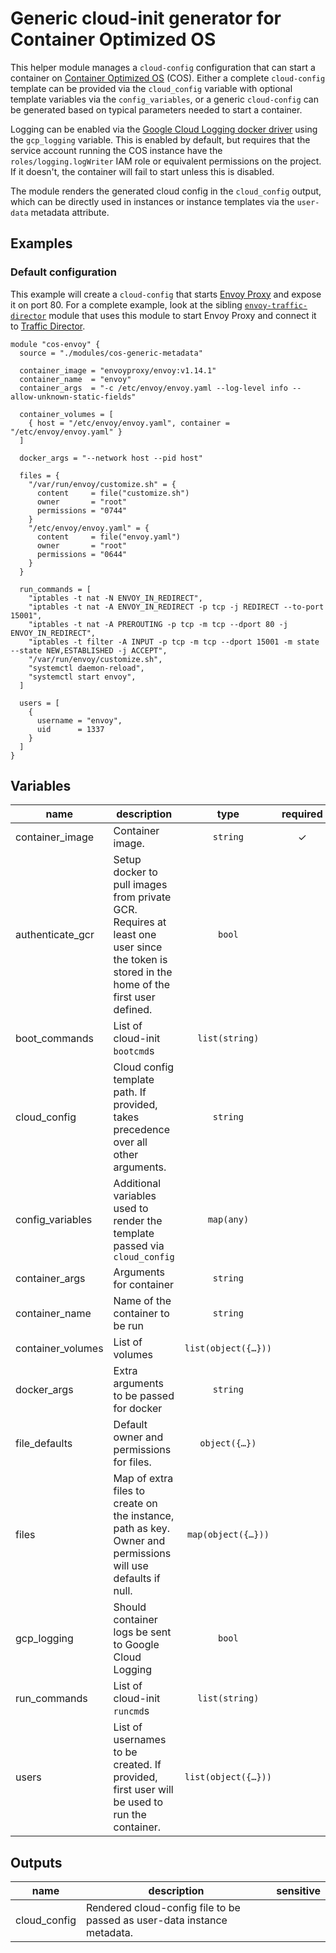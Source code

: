 # Generic cloud-init generator for Container Optimized OS

This helper module manages a `cloud-config` configuration that can start a container on [Container Optimized OS](https://cloud.google.com/container-optimized-os/docs) (COS). Either a complete `cloud-config` template can be provided via the `cloud_config` variable with optional template variables via the `config_variables`, or a generic `cloud-config` can be generated based on typical parameters needed to start a container.

Logging can be enabled via the [Google Cloud Logging docker driver](https://docs.docker.com/config/containers/logging/gcplogs/) using the `gcp_logging` variable. This is enabled by default, but requires that the service account running the COS instance have the `roles/logging.logWriter` IAM role or equivalent permissions on the project. If it doesn't, the container will fail to start unless this is disabled.

The module renders the generated cloud config in the `cloud_config` output, which can be directly used in instances or instance templates via the `user-data` metadata attribute.

## Examples

### Default configuration

This example will create a `cloud-config` that starts [Envoy Proxy](https://www.envoyproxy.io) and expose it on port 80. For a complete example, look at the sibling [`envoy-traffic-director`](../envoy-traffic-director/README.md) module that uses this module to start Envoy Proxy and connect it to [Traffic Director](https://cloud.google.com/traffic-director).

```hcl
module "cos-envoy" {
  source = "./modules/cos-generic-metadata"

  container_image = "envoyproxy/envoy:v1.14.1"
  container_name  = "envoy"
  container_args  = "-c /etc/envoy/envoy.yaml --log-level info --allow-unknown-static-fields"

  container_volumes = [
    { host = "/etc/envoy/envoy.yaml", container = "/etc/envoy/envoy.yaml" }
  ]

  docker_args = "--network host --pid host"

  files = {
    "/var/run/envoy/customize.sh" = {
      content     = file("customize.sh")
      owner       = "root"
      permissions = "0744"
    }
    "/etc/envoy/envoy.yaml" = {
      content     = file("envoy.yaml")
      owner       = "root"
      permissions = "0644"
    }
  }

  run_commands = [
    "iptables -t nat -N ENVOY_IN_REDIRECT",
    "iptables -t nat -A ENVOY_IN_REDIRECT -p tcp -j REDIRECT --to-port 15001",
    "iptables -t nat -A PREROUTING -p tcp -m tcp --dport 80 -j ENVOY_IN_REDIRECT",
    "iptables -t filter -A INPUT -p tcp -m tcp --dport 15001 -m state --state NEW,ESTABLISHED -j ACCEPT",
    "/var/run/envoy/customize.sh",
    "systemctl daemon-reload",
    "systemctl start envoy",
  ]

  users = [
    {
      username = "envoy",
      uid      = 1337
    }
  ]
}
```

<!-- BEGIN TFDOC -->

## Variables

| name | description | type | required | default |
|---|---|:---:|:---:|:---:|
| container_image | Container image. | <code>string</code> | ✓ |  |
| authenticate_gcr | Setup docker to pull images from private GCR. Requires at least one user since the token is stored in the home of the first user defined. | <code>bool</code> |  | <code>false</code> |
| boot_commands | List of cloud-init `bootcmd`s | <code>list&#40;string&#41;</code> |  | <code>&#91;&#93;</code> |
| cloud_config | Cloud config template path. If provided, takes precedence over all other arguments. | <code>string</code> |  | <code>null</code> |
| config_variables | Additional variables used to render the template passed via `cloud_config` | <code>map&#40;any&#41;</code> |  | <code>&#123;&#125;</code> |
| container_args | Arguments for container | <code>string</code> |  | <code>&#34;&#34;</code> |
| container_name | Name of the container to be run | <code>string</code> |  | <code>&#34;container&#34;</code> |
| container_volumes | List of volumes | <code title="list&#40;object&#40;&#123;&#10;  host      &#61; string,&#10;  container &#61; string&#10;&#125;&#41;&#41;">list&#40;object&#40;&#123;&#8230;&#125;&#41;&#41;</code> |  | <code>&#91;&#93;</code> |
| docker_args | Extra arguments to be passed for docker | <code>string</code> |  | <code>null</code> |
| file_defaults | Default owner and permissions for files. | <code title="object&#40;&#123;&#10;  owner       &#61; string&#10;  permissions &#61; string&#10;&#125;&#41;">object&#40;&#123;&#8230;&#125;&#41;</code> |  | <code title="&#123;&#10;  owner       &#61; &#34;root&#34;&#10;  permissions &#61; &#34;0644&#34;&#10;&#125;">&#123;&#8230;&#125;</code> |
| files | Map of extra files to create on the instance, path as key. Owner and permissions will use defaults if null. | <code title="map&#40;object&#40;&#123;&#10;  content     &#61; string&#10;  owner       &#61; string&#10;  permissions &#61; string&#10;&#125;&#41;&#41;">map&#40;object&#40;&#123;&#8230;&#125;&#41;&#41;</code> |  | <code>&#123;&#125;</code> |
| gcp_logging | Should container logs be sent to Google Cloud Logging | <code>bool</code> |  | <code>true</code> |
| run_commands | List of cloud-init `runcmd`s | <code>list&#40;string&#41;</code> |  | <code>&#91;&#93;</code> |
| users | List of usernames to be created. If provided, first user will be used to run the container. | <code title="list&#40;object&#40;&#123;&#10;  username &#61; string,&#10;  uid      &#61; number,&#10;&#125;&#41;&#41;">list&#40;object&#40;&#123;&#8230;&#125;&#41;&#41;</code> |  | <code title="&#91;&#10;&#93;">&#91;&#8230;&#93;</code> |

## Outputs

| name | description | sensitive |
|---|---|:---:|
| cloud_config | Rendered cloud-config file to be passed as user-data instance metadata. |  |


<!-- END TFDOC -->
